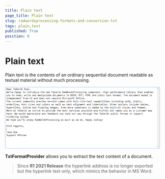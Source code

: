 ```yaml
---
title: Plain text
page_title: Plain text
slug: radwordsprocessing-formats-and-conversion-txt
tags: plain,text
published: True
position: 0
---
```


# Plain text



Plain text is the contents of an ordinary sequential document readable as textual material without much processing.
 
![Rad Words Processing Formats And Conversion Txt 02](images/RadWordsProcessing_Formats_And_Conversion_Txt_02.png)

__TxtFormatProvider__ allows you to extract the text content of a document.

>Since **R1 2021 Release** the hyperlink address is no longer exported but the hyperlink text only, which mimics the behavior in MS Word.
      
